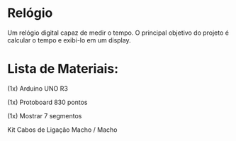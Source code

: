 # Relógio
Um relógio digital capaz de medir o tempo. O principal objetivo do projeto é calcular o tempo e exibi-lo em um display.
# Lista de Materiais:

(1x) Arduino UNO R3

(1x) Protoboard 830 pontos

(1x) Mostrar 7 segmentos

Kit Cabos de Ligação Macho / Macho
